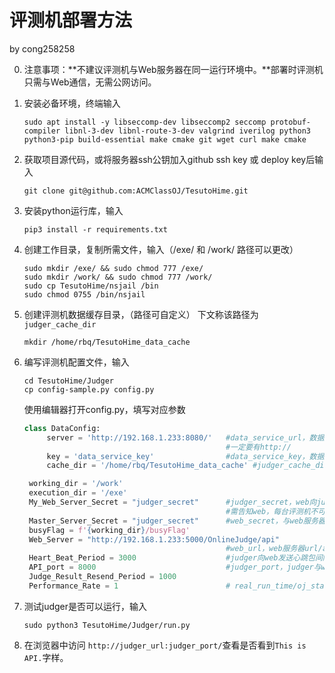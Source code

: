 # 评测机部署方法

by cong258258

0. 注意事项：**不建议评测机与Web服务器在同一运行环境中。**部署时评测机只需与Web通信，无需公网访问。

2. 安装必备环境，终端输入

    ```
    sudo apt install -y libseccomp-dev libseccomp2 seccomp protobuf-compiler libnl-3-dev libnl-route-3-dev valgrind iverilog python3 python3-pip build-essential make cmake git wget curl make cmake
    ```

3. 获取项目源代码，或将服务器ssh公钥加入github ssh key 或 deploy key后输入
    ```
    git clone git@github.com:ACMClassOJ/TesutoHime.git
    ```

4. 安装python运行库，输入

   ```
   pip3 install -r requirements.txt
   ```

5. 创建工作目录，复制所需文件，输入（/exe/ 和 /work/ 路径可以更改）
   ```
   sudo mkdir /exe/ && sudo chmod 777 /exe/
   sudo mkdir /work/ && sudo chmod 777 /work/
   sudo cp TesutoHime/nsjail /bin
   sudo chmod 0755 /bin/nsjail
   ```

6. 创建评测机数据缓存目录，（路径可自定义） 下文称该路径为``judger_cache_dir``
   
   ```
   mkdir /home/rbq/TesutoHime_data_cache
   ```
   
6. 编写评测机配置文件，输入

   ```
   cd TesutoHime/Judger
   cp config-sample.py config.py
   ```
   使用编辑器打开config.py，填写对应参数
   ```python
   class DataConfig:
        server = 'http://192.168.1.233:8080/'   #data_service_url，数据服务地址，可以是内网
                                                #一定要有http://
        key = 'data_service_key'                #data_service_key，数据服务密钥
        cache_dir = '/home/rbq/TesutoHime_data_cache' #judger_cache_dir，数据会被缓存本地的哪个文件夹
   
    working_dir = '/work'
    execution_dir = '/exe'
    My_Web_Server_Secret = "judger_secret"      #judger_secret，web向judger请求通信时给出的密钥
                                                #需告知web，每台评测机不可重复，建议生成随机字符串构成一个较强的密钥     
    Master_Server_Secret = "judger_secret"      #web_secret，与web服务器通信用密钥，由web给出
    busyFlag = f'{working_dir}/busyFlag'                 
    Web_Server = "http://192.168.1.233:5000/OnlineJudge/api"
                                                #web_url，web服务器url/api，可以是内网，一定要有http://
    Heart_Beat_Period = 3000                    #judger向web发送心跳包间隔，单位ms，生产环境建议半分钟以上减小网络压力
    API_port = 8000                             #judger_port，judger与web通信时judger所用端口
    Judge_Result_Resend_Period = 1000
    Performance_Rate = 1                        # real_run_time/oj_standard_time，用于平衡不同机器之间运行速度差距
   ```

8. 测试judger是否可以运行，输入

   ```
   sudo python3 TesutoHime/Judger/run.py
   ```

8. 在浏览器中访问 ``http://judger_url:judger_port/``查看是否看到``This is API.``字样。
